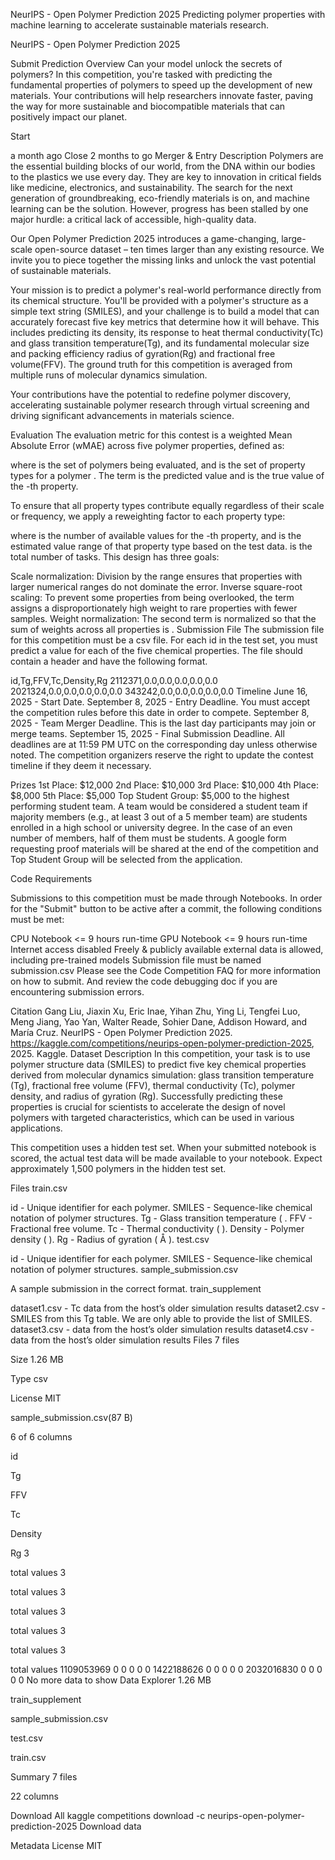 NeurIPS - Open Polymer Prediction 2025
Predicting polymer properties with machine learning to accelerate sustainable materials research.


NeurIPS - Open Polymer Prediction 2025

Submit Prediction
Overview
Can your model unlock the secrets of polymers? In this competition, you're tasked with predicting the fundamental properties of polymers to speed up the development of new materials. Your contributions will help researchers innovate faster, paving the way for more sustainable and biocompatible materials that can positively impact our planet.

Start

a month ago
Close
2 months to go
Merger & Entry
Description
Polymers are the essential building blocks of our world, from the DNA within our bodies to the plastics we use every day. They are key to innovation in critical fields like medicine, electronics, and sustainability. The search for the next generation of groundbreaking, eco-friendly materials is on, and machine learning can be the solution. However, progress has been stalled by one major hurdle: a critical lack of accessible, high-quality data.

Our Open Polymer Prediction 2025 introduces a game-changing, large-scale open-source dataset – ten times larger than any existing resource. We invite you to piece together the missing links and unlock the vast potential of sustainable materials.

Your mission is to predict a polymer's real-world performance directly from its chemical structure. You'll be provided with a polymer's structure as a simple text string (SMILES), and your challenge is to build a model that can accurately forecast five key metrics that determine how it will behave. This includes predicting its density, its response to heat thermal conductivity(Tc) and glass transition temperature(Tg), and its fundamental molecular size and packing efficiency radius of gyration(Rg) and fractional free volume(FFV). The ground truth for this competition is averaged from multiple runs of molecular dynamics simulation.

Your contributions have the potential to redefine polymer discovery, accelerating sustainable polymer research through virtual screening and driving significant advancements in materials science.

Evaluation
The evaluation metric for this contest is a weighted Mean Absolute Error (wMAE) across five polymer properties, defined as:


where 
 is the set of polymers being evaluated, and 
 is the set of property types for a polymer 
. The term 
 is the predicted value and 
 is the true value of the 
-th property.

To ensure that all property types contribute equally regardless of their scale or frequency, we apply a reweighting factor 
 to each property type:


where 
 is the number of available values for the 
-th property, and 
 is the estimated value range of that property type based on the test data. 
 is the total number of tasks. This design has three goals:

Scale normalization: Division by the range 
 ensures that properties with larger numerical ranges do not dominate the error.
Inverse square-root scaling: To prevent some properties from being overlooked, the term 
 assigns a disproportionately high weight to rare properties with fewer samples.
Weight normalization: The second term is normalized so that the sum of weights across all 
 properties is 
.
Submission File
The submission file for this competition must be a csv file. For each id in the test set, you must predict a value for each of the five chemical properties. The file should contain a header and have the following format.

   id,Tg,FFV,Tc,Density,Rg
   2112371,0.0,0.0,0.0,0.0,0.0
   2021324,0.0,0.0,0.0,0.0,0.0
   343242,0.0,0.0,0.0,0.0,0.0
Timeline
June 16, 2025 - Start Date.
September 8, 2025 - Entry Deadline. You must accept the competition rules before this date in order to compete.
September 8, 2025 - Team Merger Deadline. This is the last day participants may join or merge teams.
September 15, 2025 - Final Submission Deadline.
All deadlines are at 11:59 PM UTC on the corresponding day unless otherwise noted. The competition organizers reserve the right to update the contest timeline if they deem it necessary.

Prizes
1st Place: $12,000
2nd Place: $10,000
3rd Place: $10,000
4th Place: $8,000
5th Place: $5,000
Top Student Group: $5,000 to the highest performing student team. A team would be considered a student team if majority members (e.g., at least 3 out of a 5 member team) are students enrolled in a high school or university degree. In the case of an even number of members, half of them must be students. A google form requesting proof materials will be shared at the end of the competition and Top Student Group will be selected from the application.

Code Requirements

Submissions to this competition must be made through Notebooks. In order for the "Submit" button to be active after a commit, the following conditions must be met:

CPU Notebook <= 9 hours run-time
GPU Notebook <= 9 hours run-time
Internet access disabled
Freely & publicly available external data is allowed, including pre-trained models
Submission file must be named submission.csv
Please see the Code Competition FAQ for more information on how to submit. And review the code debugging doc if you are encountering submission errors.

Citation
Gang Liu, Jiaxin Xu, Eric Inae, Yihan Zhu, Ying Li, Tengfei Luo, Meng Jiang, Yao Yan, Walter Reade, Sohier Dane, Addison Howard, and María Cruz. NeurIPS - Open Polymer Prediction 2025. https://kaggle.com/competitions/neurips-open-polymer-prediction-2025, 2025. Kaggle.
Dataset Description
In this competition, your task is to use polymer structure data (SMILES) to predict five key chemical properties derived from molecular dynamics simulation: glass transition temperature (Tg), fractional free volume (FFV), thermal conductivity (Tc), polymer density, and radius of gyration (Rg). Successfully predicting these properties is crucial for scientists to accelerate the design of novel polymers with targeted characteristics, which can be used in various applications.

This competition uses a hidden test set. When your submitted notebook is scored, the actual test data will be made available to your notebook. Expect approximately 1,500 polymers in the hidden test set.

Files
train.csv

id - Unique identifier for each polymer.
SMILES - Sequence-like chemical notation of polymer structures.
Tg - Glass transition temperature (
.
FFV - Fractional free volume.
Tc - Thermal conductivity (
).
Density - Polymer density (
).
Rg - Radius of gyration (
Å
).
test.csv

id - Unique identifier for each polymer.
SMILES - Sequence-like chemical notation of polymer structures.
sample_submission.csv

A sample submission in the correct format.
train_supplement

dataset1.csv - Tc data from the host’s older simulation results
dataset2.csv - SMILES from this Tg table. We are only able to provide the list of SMILES.
dataset3.csv - data from the host’s older simulation results
dataset4.csv - data from the host’s older simulation results
Files
7 files

Size
1.26 MB

Type
csv

License
MIT

sample_submission.csv(87 B)

6 of 6 columns


id

Tg

FFV

Tc

Density

Rg
3

total values
3

total values
3

total values
3

total values
3

total values
3

total values
1109053969
0
0
0
0
0
1422188626
0
0
0
0
0
2032016830
0
0
0
0
0
No more data to show
Data Explorer
1.26 MB

train_supplement

sample_submission.csv

test.csv

train.csv

Summary
7 files

22 columns


Download All
kaggle competitions download -c neurips-open-polymer-prediction-2025
Download data

Metadata
License
MIT